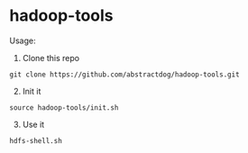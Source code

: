 # hadoop-tools

Usage:
1. Clone this repo
```
git clone https://github.com/abstractdog/hadoop-tools.git
```
2. Init it
```
source hadoop-tools/init.sh
```
3. Use it  
```
hdfs-shell.sh
```
